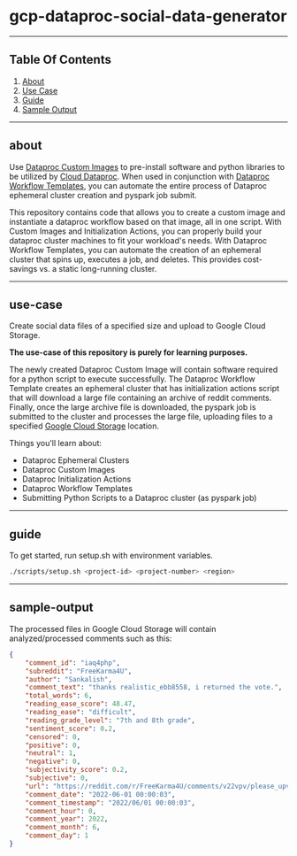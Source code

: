 # gcp-dataproc-social-data-generator
----

## Table Of Contents

1. [About](#about)
2. [Use Case](#use-case)
3. [Guide](#guide)
4. [Sample Output](#sample-output)


----

## about

Use [Dataproc Custom Images](https://cloud.google.com/dataproc/docs/guides/dataproc-images) to pre-install software and python libraries to be utilized by [Cloud Dataproc](https://cloud.google.com/dataproc). When used in conjunction with [Dataproc Workflow Templates](https://cloud.google.com/dataproc/docs/concepts/workflows/overview), you can automate the entire process of Dataproc ephemeral cluster creation and pyspark job submit.

This repository contains code that allows you to create a custom image and instantiate a dataproc workflow based on that image, all in one script.  With Custom Images and Initialization Actions, you can properly build your dataproc cluster machines to fit your workload's needs. With Dataproc Workflow Templates, you can automate the creation of an ephemeral cluster that spins up, executes a job, and deletes.  This provides cost-savings vs. a static long-running cluster. 

----

## use-case

Create social data files of a specified size and upload to Google Cloud Storage.  

**The use-case of this repository is purely for learning purposes.** 

The newly created Dataproc Custom Image will contain software required for a python script to execute successfully. The Dataproc Workflow Template creates an ephemeral cluster that has initialization actions script that will download a large file containing an archive of reddit comments. Finally, once the large archive file is downloaded, the pyspark job is submitted to the cluster and processes the large file, uploading files to a specified [Google Cloud Storage](https://cloud.google.com/storage) location.

Things you'll learn about:

- Dataproc Ephemeral Clusters
- Dataproc Custom Images
- Dataproc Initialization Actions
- Dataproc Workflow Templates
- Submitting Python Scripts to a Dataproc cluster (as pyspark job)

----

## guide


To get started, run setup.sh with environment variables.

```bash
./scripts/setup.sh <project-id> <project-number> <region>
```


----

## sample-output

The processed files in Google Cloud Storage will contain analyzed/processed comments such as this:

```json
{
    "comment_id": "iaq4php", 
    "subreddit": "FreeKarma4U", 
    "author": "Sankalish", 
    "comment_text": "thanks realistic_ebb8558, i returned the vote.", 
    "total_words": 6, 
    "reading_ease_score": 48.47, 
    "reading_ease": "difficult", 
    "reading_grade_level": "7th and 8th grade", 
    "sentiment_score": 0.2, 
    "censored": 0, 
    "positive": 0, 
    "neutral": 1, 
    "negative": 0, 
    "subjectivity_score": 0.2, 
    "subjective": 0, 
    "url": "https://reddit.com/r/FreeKarma4U/comments/v22vpv/please_upvote_my_comment_below/iaq4php/", 
    "comment_date": "2022-06-01 00:00:03",
    "comment_timestamp": "2022/06/01 00:00:03", 
    "comment_hour": 0, 
    "comment_year": 2022, 
    "comment_month": 6, 
    "comment_day": 1
}
```
